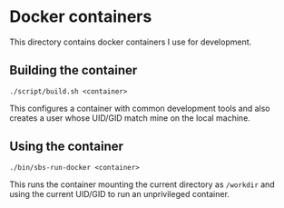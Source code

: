# Docker containers

This directory contains docker containers I use for development.

## Building the container

```
./script/build.sh <container>
```

This configures a container with common development tools and also creates a
user whose UID/GID match mine on the local machine.

## Using the container

```
./bin/sbs-run-docker <container>
```

This runs the container mounting the current directory as `/workdir` and
using the current UID/GID to run an unprivileged container.
